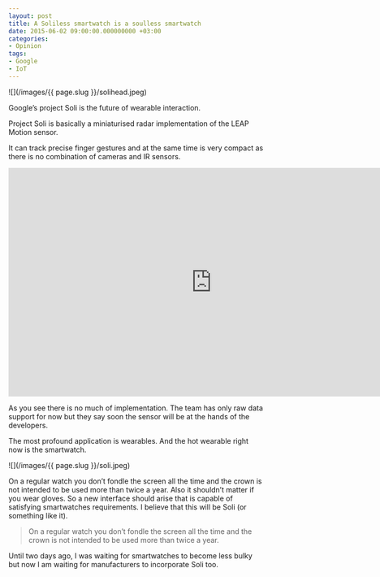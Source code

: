 ```yaml
---
layout: post
title: A Soliless smartwatch is a soulless smartwatch
date: 2015-06-02 09:00:00.000000000 +03:00
categories:
- Opinion
tags:
- Google
- IoT
---
```


![](/images/{{ page.slug }}/solihead.jpeg)

Google’s project Soli is the future of wearable interaction.

Project Soli is basically a miniaturised radar implementation of the LEAP Motion sensor.

<!--more-->

It can track precise finger gestures and at the same time is very compact as there is no combination of cameras and IR sensors.

<iframe src="https://www.youtube.com/embed/0QNiZfSsPc0?feature=oembed" width="800" height="450" frameborder="0" allowfullscreen="allowfullscreen"></iframe>

As you see there is no much of implementation. The team has only raw data support for now but they say soon the sensor will be at the hands of the developers.

The most profound application is wearables. And the hot wearable right now is the smartwatch.

![](/images/{{ page.slug }}/soli.jpeg)

On a regular watch you don’t fondle the screen all the time and the crown is not intended to be used more than twice a year. Also it shouldn’t matter if you wear gloves. So a new interface should arise that is capable of satisfying smartwatches requirements. I believe that this will be Soli (or something like it).

> On a regular watch you don’t fondle the screen all the time and the crown is not intended to be used more than twice a year.

Until two days ago, I was waiting for smartwatches to become less bulky but now I am waiting for manufacturers to incorporate Soli too.
